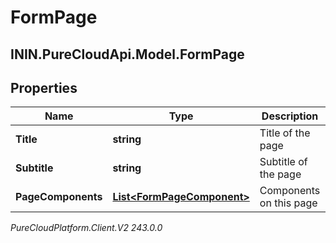 # FormPage

## ININ.PureCloudApi.Model.FormPage

## Properties

|Name | Type | Description | Notes|
|------------ | ------------- | ------------- | -------------|
| **Title** | **string** | Title of the page | |
| **Subtitle** | **string** | Subtitle of the page | |
| **PageComponents** | [**List&lt;FormPageComponent&gt;**](FormPageComponent) | Components on this page | |



_PureCloudPlatform.Client.V2 243.0.0_
